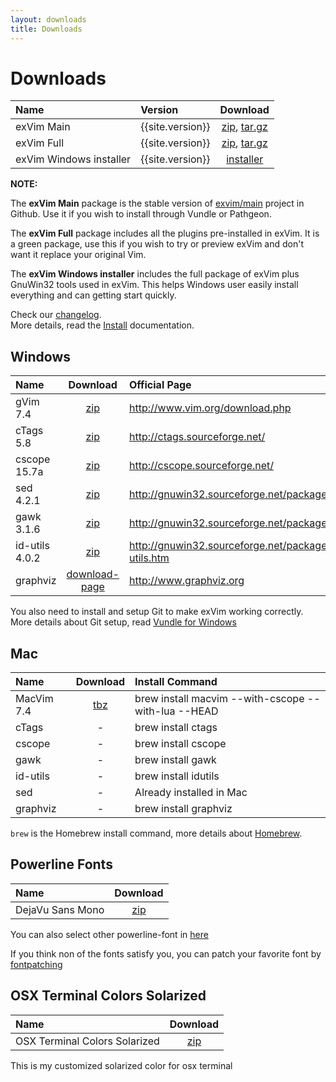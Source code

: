 ```yaml
---
layout: downloads
title: Downloads
---
```


# Downloads

| Name                    | Version          | Download                                                                                                                                   |
| :--------------         | :---------       | :-----------------------------------------:                                                                                                |
| exVim Main              | {{site.version}} | [zip](https://github.com/exvim/main/archive/{{site.version}}.zip), [tar.gz](https://github.com/exvim/main/archive/{{site.version}}.tar.gz) |
| exVim Full              | {{site.version}} | [zip](https://github.com/exvim/main/releases/download/{{site.version}}/exvim-{{site.version}}.zip), [tar.gz](https://github.com/exvim/main/releases/download/{{site.version}}/exvim-{{site.version}}.tar.gz) |
| exVim Windows installer | {{site.version}} | [installer](https://github.com/exvim/main/releases/download/{{site.version}}/exvim-{{site.version}}.exe)                                   |

**NOTE:** 
    
The **exVim Main** package is the stable version of [exvim/main](https://github.com/exvim/main) 
project in Github. Use it if you wish to install through Vundle or Pathgeon.

The **exVim Full** package includes all the plugins pre-installed in exVim. It is a green 
package, use this if you wish to try or preview exVim and don't want it replace your
original Vim.

The **exVim Windows installer** includes the full package of exVim plus GnuWin32 tools used
in exVim. This helps Windows user easily install everything and can getting start quickly.

Check our [changelog](https://github.com/exvim/main/releases).   
More details, read the [Install]({{site.baseurl}}docs/install) documentation.

## Windows

| Name           | Download           | Official Page                                         |
| :------------- | :----------------: | :---------------------------------------------------- |
| gVim 7.4       | [zip](gvim74.zip)  | http://www.vim.org/download.php                       |
| cTags 5.8      | [zip](ctags.zip)   | http://ctags.sourceforge.net/                         |
| cscope 15.7a   | [zip](cscope.zip)  | http://cscope.sourceforge.net/                        |
| sed 4.2.1      | [zip](sed.zip)     | http://gnuwin32.sourceforge.net/packages/sed.htm      |
| gawk 3.1.6     | [zip](gawk.zip)    | http://gnuwin32.sourceforge.net/packages/gawk.htm     |
| id-utils 4.0.2 | [zip](idutils.zip) | http://gnuwin32.sourceforge.net/packages/id-utils.htm |
| graphviz       | [download-page](http://www.graphviz.org/Download_windows.php) | http://www.graphviz.org |

You also need to install and setup Git to make exVim working correctly. More details about Git
setup, read [Vundle for Windows](https://github.com/gmarik/Vundle.vim/wiki/Vundle-for-Windows)

## Mac

| Name          | Download                                    | Install Command                                     |
| :------------ | :-----------------------------------------: | :-------------------------------------------------- |
| MacVim 7.4    | [tbz](MacVim-snapshot-70-Mountain-Lion.tbz) | brew install macvim --with-cscope --with-lua --HEAD |
| cTags         | -                                           | brew install ctags                                  |
| cscope        | -                                           | brew install cscope                                 |
| gawk          | -                                           | brew install gawk                                   |
| id-utils      | -                                           | brew install idutils                                |
| sed           | -                                           | Already installed in Mac                            |
| graphviz      | -                                           | brew install graphviz                               |

`brew` is the Homebrew install command, more details about [Homebrew](http://brew.sh/).

## Powerline Fonts

| Name             | Download                                    |
| :--------------- | :-----------------------------------------: |
| DejaVu Sans Mono | [zip](DejaVuSansMono-for-powerline.zip)     |

You can also select other powerline-font in [here](https://github.com/Lokaltog/powerline-fonts)

If you think non of the fonts satisfy you, you can patch your favorite font by 
[fontpatching](https://powerline.readthedocs.org/en/latest/fontpatching.html) 

## OSX Terminal Colors Solarized

| Name                          | Download                                    |
| :---------------------------- | :-----------------------------------------: |
| OSX Terminal Colors Solarized | [zip](osx-terminal-colors-solarized.zip)    |

This is my customized solarized color for osx terminal
